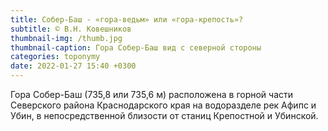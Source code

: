 ```yaml
---
title: Собер-Баш - «гора-ведьм» или «гора-крепость»?
subtitle: © В.Н. Ковешников
thumbnail-img: /thumb.jpg
thumbnail-caption: Гора Собер-Баш вид с северной стороны
categories: toponymy
date: 2022-01-27 15:40 +0300
---
```

Гора Собер-Баш (735,8 или 735,6 м) расположена в горной части Северского района Краснодарского края на водоразделе рек Афипс и Убин, в непосредственной близости от станиц Крепостной и Убинской.